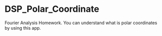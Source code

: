 # DSP_Polar_Coordinate
Fourier Analysis Homework. You can understand what is polar coordinates by using this app.
